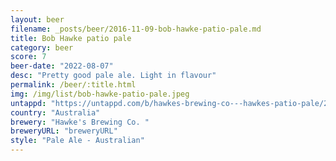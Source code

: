 ```yaml
---
layout: beer
filename: _posts/beer/2016-11-09-bob-hawke-patio-pale.md
title: Bob Hawke patio pale
category: beer
score: 7
beer-date: "2022-08-07"
desc: "Pretty good pale ale. Light in flavour"
permalink: /beer/:title.html
img: /img/list/bob-hawke-patio-pale.jpeg
untappd: "https://untappd.com/b/hawkes-brewing-co---hawkes-patio-pale/2684941"
country: "Australia"
brewery: "Hawke's Brewing Co. "
breweryURL: "breweryURL"
style: "Pale Ale - Australian"
---
```

